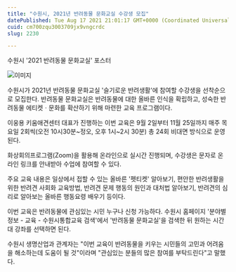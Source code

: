 ```yaml
---
title: "수원시, 2021년 반려동물 문화교실 수강생 모집"
datePublished: Tue Aug 17 2021 21:01:17 GMT+0000 (Coordinated Universal Time)
cuid: cm700zqu3003709jx9vngcrdc
slug: 2230

---
```



수원시 '2021 반려동물 문화교실' 포스터

![이미지](https://cdn.hashnode.com/res/hashnode/image/upload/v1739250752029/0882ce50-8b95-4235-abac-c3a9b85c2a75.jpeg)

수원시가 2021년 반려동물 문화교실 '슬기로운 반려생활'에 참여할 수강생을 선착순으로 모집한다. 반려동물 문화교실은 반려동물에 대한 올바른 인식을 확립하고, 성숙한 반려동물 에티켓ㆍ문화를 확산하기 위해 마련한 교육 프로그램이다.

이웅용 키움애견센터 대표가 진행하는 이번 교육은 9월 2일부터 11월 25일까지 매주 목요일 2회씩(오전 10시30분~정오, 오후 1시~2시 30분) 총 24회 비대면 방식으로 운영된다.

화상회의프로그램(Zoom)을 활용해 온라인으로 실시간 진행되며, 수강생은 문자로 온라인 링크를 안내받아 수업에 참여할 수 있다.

주요 교육 내용은 일상에서 접할 수 있는 올바른 '펫티켓' 알아보기, 편안한 반려생활을 위한 반려견 사회화 교육방법, 반려견 문제 행동의 원인과 대처법 알아보기, 반려견의 심리로 알아보는 올바른 행동요령 배우기 등이다.

이번 교육은 반려동물에 관심있는 시민 누구나 신청 가능하다. 수원시 홈페이지 '분야별 정보 - 교육 - 수원시통합교육 검색'에서 '반려동물 문화교실'을 검색한 뒤 원하는 시간대 강좌를 선택하면 된다.

수원시 생명산업과 관계자는 "이번 교육이 반려동물을 키우는 시민들의 고민과 어려움을 해소하는데 도움이 될 것"이라며 "관심있는 분들의 많은 참여를 부탁드린다"고 말했다.